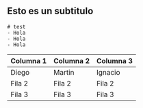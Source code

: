 

## Esto es un subtitulo



``` 
# test 
- Hola
- Hola
- Hola
```

| Columna 1 | Columna 2 | Columna 3 |
|-----------|-----------|-----------|
| Diego | Martin | Ignacio |
| Fila 2 | Fila 2 | Fila 2 | 
| Fila 3 | Fila 3 | Fila 3 | 
